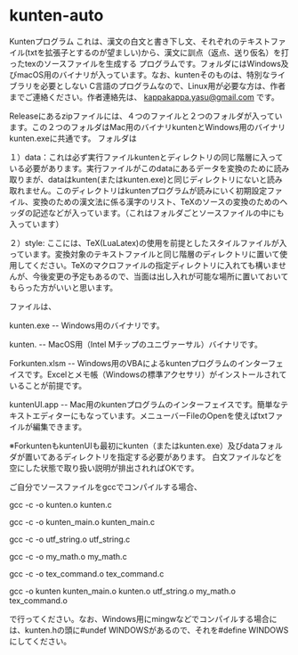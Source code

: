 # kunten-auto
Kuntenプログラム
これは、漢文の白文と書き下し文、それぞれのテキストファイル(txtを拡張子とするのが望ましい)から、漢文に訓点（返点、送り仮名）を打ったtexのソースファイルを生成する
プログラムです。フォルダにはWindows及びmacOS用のバイナリが入っています。なお、kuntenそのものは、特別なライブラリを必要としない
C言語のプログラムなので、Linux用が必要な方は、作者までご連絡ください。作者連絡先は、
kappakappa.yasu@gmail.com です。

Releaseにあるzipファイルには、４つのファイルと２つのフォルダが入っています。この２つのフォルダはMac用のバイナリkuntenとWindows用のバイナリkunten.exeに共通です。
フォルダは

１）data：これは必ず実行ファイルkuntenとディレクトリの同じ階層に入っている必要があります。実行ファイルがこのdataにあるデータを変換のために読み取りまが、dataはkunten(またはkunten.exe)と同じディレクトリにないと読み取れません。このディレクトリはkuntenプログラムが読みにいく初期設定ファイル、変換のための漢文法に係る漢字のリスト、TeXのソースの変換のためのヘッダの記述などが入っています。（これはフォルダごとソースファイルの中にも入っています）

２）style: ここには、TeX(LuaLatex)の使用を前提としたスタイルファイルが入っています。変換対象のテキストファイルと同じ階層のディレクトリに置いて使用してください。TeXのマクロファイルの指定ディレクトリに入れても構いませんが、今後変更の予定もあるので、当面は出し入れが可能な場所に置いておいてもらった方がいいと思います。

ファイルは、

kunten.exe -- Windows用のバイナリです。

kunten.       -- MacOS用（Intel Mチップのユニヴァーサル）バイナリです。

Forkunten.xlsm -- Windows用のVBAによるkuntenプログラムのインターフェイスです。Excelとメモ帳（Windowsの標準アクセサリ）がインストールされていることが前提です。

kuntenUI.app -- Mac用のkuntenプログラムのインターフェイスです。簡単なテキストエディターにもなっています。メニューバーFileのOpenを使えばtxtファイルが編集できます。

※ForkuntenもkuntenUIも最初にkunten（またはkunten.exe）及びdataフォルダが置いてあるディレクトリを指定する必要があります。
 白文ファイルなどを空にした状態で取り扱い説明が排出されればOKです。

ご自分でソースファイルをgccでコンパイルする場合、

gcc -c -o kunten.o kunten.c

gcc -c -o kunten_main.o kunten_main.c

gcc -c -o utf_string.o utf_string.c

gcc -c -o my_math.o my_math.c

gcc -c -o tex_command.o tex_command.c

gcc -o kunten kunten_main.o kunten.o utf_string.o my_math.o tex_command.o

で行ってください。なお、Windows用にmingwなどでコンパイルする場合には、kunten.hの頭に#undef WINDOWSがあるので、それを#define WINDOWSにしてください。


